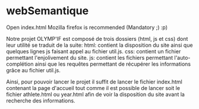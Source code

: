 # webSemantique

Open index.html 
Mozilla firefox is recommended
(Mandatory ;) :p)

Notre projet OLYMP'IF est composé de trois dossiers (html, js et css) dont leur utilité se traduit de la suite:
html: contient la disposition du site ainsi que quelques lignes js faisant appel au fichier util.js.
css: contient un fichier permettant l'enjolivement du site.
js: contient les fichiers permettant l'auto-complétion ainsi que les requêtes permettant de récupérer les informations grâce au fichier util.js.

Ainsi, pour pouvoir lancer le projet il suffit de lancer le fichier index.html contenant la page d'accueil tout comme il est possible de lancer soit le fichier athlete.html ou year.html afin de voir la disposition du site avant la recherche des informations.
